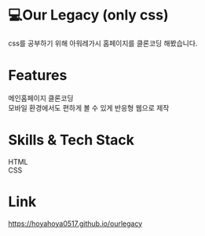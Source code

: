 # 💻Our Legacy (only css)
css를 공부하기 위해 아워레가시 홈페이지를 클론코딩 해봤습니다.<br>
# Features
메인홈페이지 클론코딩<br>
모바일 환경에서도 편하게 볼 수 있게 반응형 웹으로 제작<br>
# Skills & Tech Stack
HTML<br>
CSS<br>
# Link
https://hoyahoya0517.github.io/ourlegacy
